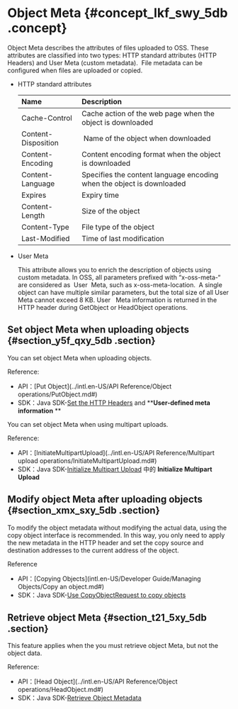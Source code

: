 # Object Meta {#concept_lkf_swy_5db .concept}

Object Meta describes the attributes of files uploaded to OSS. These attributes are classified into two types: HTTP standard attributes \(HTTP Headers\) and User Meta \(custom metadata\).  File metadata can be configured when files are uploaded or copied.

-   HTTP standard attributes

    |Name|Description|
    |:---|:----------|
    |Cache-Control|Cache action of the web page when the object is downloaded|
    |Content-Disposition| Name of the object when downloaded|
    |Content-Encoding|Content encoding format when the object is downloaded|
    |Content-Language|Specifies the content language encoding when the object is downloaded|
    |Expires|Expiry time|
    |Content-Length|Size of the object|
    |Content-Type|File type of the object|
    |Last-Modified|Time of last modification|

-   User Meta

    This attribute allows you to enrich the description of objects using custom metadata. In OSS, all parameters prefixed with “x-oss-meta-“ are considered as  User  Meta, such as x-oss-meta-location.  A single object can have multiple similar parameters, but the total size of all User Meta cannot exceed 8 KB. User   Meta information is returned in the HTTP header during GetObject or HeadObject operations.


## Set object Meta when uploading objects {#section_y5f_qxy_5db .section}

You can set object Meta when uploading objects.

Reference:

-   API：[Put Object](../intl.en-US/API Reference/Object operations/PutObject.md#)
-   SDK：Java SDK-[Set the HTTP Headers](https://www.alibabacloud.com/help/doc-detail/32013.htm) and ****User-defined meta information** **

You can set object Meta when using multipart uploads.

Reference:

-   API：[InitiateMultipartUpload](../intl.en-US/API Reference/Multipart upload operations/InitiateMultipartUpload.md#)
-   SDK：Java SDK-[Initialize Multipart Upload](https://www.alibabacloud.com/help/doc-detail/32013.htm) 中的 **Initialize Multipart  Upload**

## Modify object Meta after uploading objects {#section_xmx_sxy_5db .section}

To modify the object metadata without modifying the actual data, using the copy object interface is recommended. In this way, you only need to apply the new metadata in the HTTP header and set the copy source and destination addresses to the current address of the object.

Reference

-   API：[Copying Objects](intl.en-US/Developer Guide/Managing Objects/Copy an object.md#)
-   SDK：Java SDK-[Use CopyObjectRequest to copy objects](https://www.alibabacloud.com/help/doc-detail/32015.htm)

## Retrieve object Meta {#section_t21_5xy_5db .section}

This feature applies when the you must retrieve object Meta, but not the object data.

Reference:

-   API：[Head Object](../intl.en-US/API Reference/Object operations/HeadObject.md#)
-   SDK：Java SDK-[Retrieve Object Metadata](https://www.alibabacloud.com/help/doc-detail/32015.htm)

